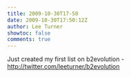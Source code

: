 ```yaml
---
title: 2009-10-30T17-50
date: 2009-10-30T17:50:12Z
author: Lee Turner
showtoc: false
comments: true
---
```


Just created my first list on b2evolution - http://twitter.com/leeturner/b2evolution

